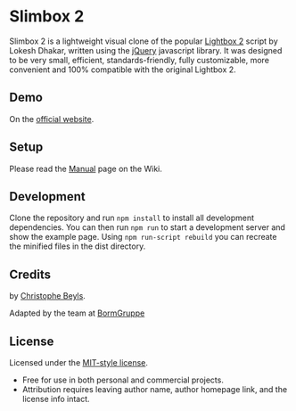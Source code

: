 Slimbox 2
=========

Slimbox 2 is a lightweight visual clone of the popular [Lightbox 2](http://lokeshdhakar.com/projects/lightbox2/) script by Lokesh Dhakar, written using the [jQuery](http://jquery.com) javascript library. It was designed to be very small, efficient, standards-friendly, fully customizable, more convenient and 100% compatible with the original Lightbox 2.

Demo
----

On the [official website](http://www.digitalia.be/software/slimbox2#demo).

Setup
-----

Please read the [Manual](https://github.com/cbeyls/slimbox/wiki/jQuery-Manual) page on the Wiki.

Development
-----------
Clone the repository and run `npm install` to install all development dependencies.
You can then run `npm run` to start a development server and show the example page.
Using `npm run-script rebuild` you can recreate the minified files in the dist directory.

Credits
-------

by [Christophe Beyls](http://www.digitalia.be/).

Adapted by the team at [BormGruppe](https://github.com/bormgruppe/)

License
-------

Licensed under the [MIT-style license](http://opensource.org/licenses/MIT).

- Free for use in both personal and commercial projects.
- Attribution requires leaving author name, author homepage link, and the license info intact.
